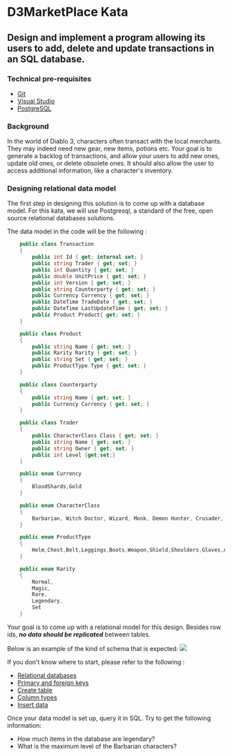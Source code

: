 # D3MarketPlace Kata

## Design and implement a program allowing its users to add, delete and update transactions in an SQL database.

### Technical pre-requisites
* [Git](https://git-scm.com/downloads)
* [Visual Studio](https://www.visualstudio.com/downloads/)
* [PostgreSQL](https://www.postgresql.org/download/)


### Background
In the world of Diablo 3, characters often transact with the local merchants. They may indeed need new gear, new items, potions etc. Your goal is to generate a backlog of transactions, and allow your users to add new ones, update old ones, or delete obsolete ones. It should also allow the user to access additional information, like a character's inventory.

### Designing relational data model
The first step in designing this solution is to come up with a database model. For this kata, we will use Postgresql, a standard of the free, open source relational databases solutions. 

The data model in the code will be the following : 
```csharp
    public class Transaction
    {
        public int Id { get; internal set; }
        public string Trader { get; set; }
        public int Quantity { get; set; }
        public double UnitPrice { get; set; }
        public int Version { get; set; }
        public string Counterparty { get; set; }
        public Currency Currency { get; set; }
        public DateTime TradeDate { get; set; }
        public DateTime LastUpdateTime { get; set; }
        public Product Product{ get; set; }
    }

    public class Product
    {
        public string Name { get; set; }
        public Rarity Rarity { get; set; }
        public string Set { get; set; }
        public ProductType Type { get; set; }
    }

    public class Counterparty
    {
        public string Name { get; set; }
        public Currency Currency { get; set; }
    }

    public class Trader
    {
        public CharacterClass Class { get; set; }
        public string Name { get; set; }
        public string Owner { get; set; }
        public int Level {get;set;}
    }

    public enum Currency
    {
        BloodShards,Gold
    }

    public enum CharacterClass
    {
        Barbarian, Witch Doctor, Wizard, Monk, Demon Hunter, Crusader, Necromancer
    }

    public enum ProductType
    {
        Helm,Chest,Belt,Leggings,Boots,Weapon,Shield,Shoulders,Gloves,Arms,Amulet,Ring
    }

    public enum Rarity
    {
        Normal,
        Magic,
        Rare,
        Legendary,
        Set
    }
```

Your goal is to come up with a relational model for this design. Besides row ids, ***no data should be replicated*** between tables.

Below is an example of the kind of schema that is expected:
![](http://s3.amazonaws.com/dev.assets.neo4j.com/wp-content/uploads/20160229120043/organization-relational-model.png)


If you don't know where to start, please refer to the following : 
* [Relational databases](https://en.wikipedia.org/wiki/Relational_database)
* [Primary and foreign keys](https://www.postgresql.org/docs/9.2/static/ddl-constraints.html)
* [Create table](https://www.postgresql.org/docs/9.1/static/sql-createtable.html)
* [Column types](https://www.postgresql.org/docs/9.2/static/datatype.html)
* [Insert data](https://www.postgresql.org/docs/8.1/static/sql-insert.html)


Once your data model is set up, query it in SQL. Try to get the following information:
* How much items in the database are legendary? 
* What is the maximum level of the Barbarian characters? 
